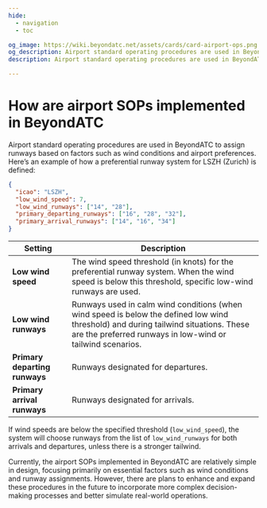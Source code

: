 ```yaml
---
hide:
  - navigation
  - toc

og_image: https://wiki.beyondatc.net/assets/cards/card-airport-ops.png
og_description: Airport standard operating procedures are used in BeyondATC to assign runways based on factors such as wind conditions and airport preferences. Currently, the airport SOPs implemented in BeyondATC are relatively simple in design, focusing primarily on essential factors.
description: Airport standard operating procedures are used in BeyondATC to assign runways based on factors such as wind conditions and airport preferences. Currently, the airport SOPs implemented in BeyondATC are relatively simple in design, focusing primarily on essential factors.

---
```


# How are airport SOPs implemented in BeyondATC

Airport standard operating procedures are used in BeyondATC to assign runways based on factors such as wind conditions and airport preferences. Here’s an example of how a preferential runway system for LSZH (Zurich) is defined:

```json
{
  "icao": "LSZH",
  "low_wind_speed": 7,
  "low_wind_runways": ["14", "28"],
  "primary_departing_runways": ["16", "28", "32"],
  "primary_arrival_runways": ["14", "16", "34"]
}
```

| Setting                     | Description                                                                                                                                                                                      |
| --------------------------- | ------------------------------------------------------------------------------------------------------------------------------------------------------------------------------------------------ |
| **Low wind speed**          | The wind speed threshold (in knots) for the preferential runway system. When the wind speed is below this threshold, specific low-wind runways are used.                                          |
| **Low wind runways**        | Runways used in calm wind conditions (when wind speed is below the defined low wind threshold) and during tailwind situations. These are the preferred runways in low-wind or tailwind scenarios. |
| **Primary departing runways**| Runways designated for departures. |
| **Primary arrival runways**  | Runways designated for arrivals.  |

If wind speeds are below the specified threshold (`low_wind_speed`), the system will choose runways from the list of `low_wind_runways` for both arrivals and departures, unless there is a stronger tailwind.

Currently, the airport SOPs implemented in BeyondATC are relatively simple in design, focusing primarily on essential factors such as wind conditions and runway assignments. However, there are plans to enhance and expand these procedures in the future to incorporate more complex decision-making processes and better simulate real-world operations.